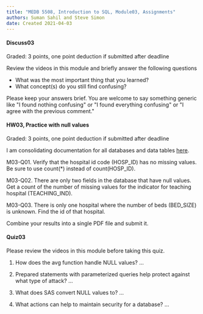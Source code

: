 ```yaml
---
title: "MEDB 5508, Introduction to SQL, Module03, Assignments"
authors: Suman Sahil and Steve Simon
date: Created 2021-04-03
---
```


#### Discuss03

Graded: 3 points, one point deduction if submitted after deadline

Review the videos in this module and briefly answer the following questions

+ What was the most important thing that you learned?
+ What concept(s) do you still find confusing?

Please keep your answers brief. You are welcome to say something generic like "I found nothing confusing" or "I found everything confusing" or "I agree with the previous comment."

#### HW03, Practice with null values

Graded: 3 points, one point deduction if submitted after deadline

<!---Double check, as this hw had issues last time--->

I am consolidating documentation for all databases and data tables [here](https://github.com/pmean/introduction-to-sql/blob/master/data/all-data.md).

M03-Q01. Verify that the hospital id code (HOSP_ID) has no missing values. Be sure to use count(*) instead of count(HOSP_ID).

M03-Q02. There are only two fields in the database that have null values. Get a count of the number of missing values for the indicator for teaching hospital (TEACHING_IND).

M03-Q03. There is only one hospital where the number of beds (BED_SIZE) is unknown. Find the id of that hospital.

Combine your results into a single PDF file and submit it.

#### Quiz03

Please review the videos in this module before taking this quiz.

1. How does the avg function handle NULL values? ...

2. Prepared statements with parameterized queries help protect against what type of attack? ...

3. What does SAS convert NULL values to? ...

4. What actions can help to maintain security for a database? ...
